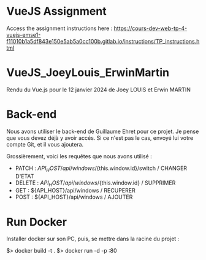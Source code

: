 # VueJS Assignment

Access the assignment instructions here : https://cours-dev-web-tp-4-vuejs-emse1-f11010b1a5df843e150e5ab5a0cc100b.gitlab.io/instructions/TP_instructions.html

# VueJS_JoeyLouis_ErwinMartin
Rendu du Vue.js pour le 12 janvier 2024 de Joey LOUIS et Erwin MARTIN

# Back-end
Nous avons utiliser le back-end de Guillaume Ehret pour ce projet. Je pense que vous devez déjà y avoir accés. Si ce n'est pas le cas, envoyé lui votre compte Git, et il vous ajoutera.

Grossièrement, voici les requêtes que nous avons utilisé :

- PATCH : ${API_HOST}/api/windows/${this.window.id}/switch / CHANGER D'ETAT
- DELETE : ${API_HOST}/api/windows/${this.window.id} / SUPPRIMER
- GET : ${API_HOST}/api/windows / RECUPERER
- POST : ${API_HOST}/api/windows / AJOUTER

# Run Docker

Installer docker sur son PC,
puis, se mettre dans la racine du projet :

$> docker build -t <nom-image> .
$> docker run -d -p <port>:80 <nom-image>

